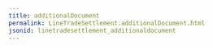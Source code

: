 ```yaml
---
title: additionalDocument
permalink: LineTradeSettlement.additionalDocument.html
jsonid: linetradesettlement_additionaldocument
---
```


